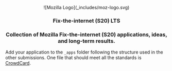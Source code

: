 <p align="center">
![Mozilla Logo](_includes/moz-logo.svg)
<h3 align="center">Fix-the-internet (S20) LTS</h3>
<h3 align="center">Collection of Mozilla Fix-the-internet (S20) applications, ideas, and long-term results.</h3>
</p>

Add your application to the `_apps` folder following the structure used in the other submissions. One file that should meet all the standards is [CrowdCard](_apps/CrowdCard.markdown).